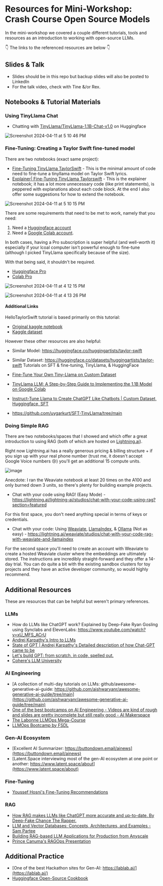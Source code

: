 # Resources for Mini-Workshop: Crash Course Open Source Models

In the mini-workshop we covered a couple different tutorials, tools and resources as an introduction to working with open-source LLMs. 

👇 The links to the referenced resources are below 👇

## Slides & Talk
* Slides should be in this repo but backup slides will also be posted to LinkedIn
* For the talk video, check with Tine &/or Rex. 

## Notebooks & Tutorial Materials 

### Using TinyLlama Chat
* Chatting with [TinyLlama/TinyLlama-1.1B-Chat-v1.0](https://huggingface.co/TinyLlama/TinyLlama-1.1B-Chat-v1.0) on Huggingface

![Screenshot 2024-04-11 at 5 10 46 PM](https://github.com/MMBazel/LO_GenAI_Workshops/assets/3360070/c0c46997-7a9e-4f1d-a210-c293ab14fe5c)


### Fine-Tuning: Creating a Taylor Swift fine-tuned model 
There are two notebooks (exact same project): 

* [Fine-Tuning TinyLlama TaylorSwift](https://github.com/MMBazel/LO_GenAI_Workshops/blob/main/oss-models/notebooks/%5BMini%5D_HelloTaylorSwift_FineTuning.ipynb) - This is the minimal amount of code need to fine-tune a tinyllama model on Taylor Swift lyrics.
* [Explainer| Fine-Tuning TinyLlama Taylorswift](https://github.com/MMBazel/LO_GenAI_Workshops/blob/main/oss-models/notebooks/%5BExplainer%5D_HelloTaylorSwift_FineTuning.ipynb) - This is the explainer notebook; it has a lot more unnecessary code (like print statements), is peppered with explanations about each code block. At the end I also offer some suggestions for how to extend the notebook.

![Screenshot 2024-04-11 at 5 10 15 PM](https://github.com/MMBazel/LO_GenAI_Workshops/assets/3360070/7b476d03-2398-4158-befa-2380b8e821bf)

There are some requirements that need to be met to work, namely that you need:
1. Need a [Huggingface account](https://huggingface.co/)
2. Need a [Google Colab account](https://colab.research.google.com/).

In both cases, having a Pro subscription is super helpful (and well-worth it) especially if your lcoal computer isn't powerful enough to fine-tune (although I picked TinyLlama specifically because of the size). 

With that being said, it shouldn't be required. 

* [Huggingface Pro](https://huggingface.co/pricing)
* [Colab Pro](https://colab.research.google.com/signup)

![Screenshot 2024-04-11 at 4 12 15 PM](https://github.com/MMBazel/LO_GenAI_Workshops/assets/3360070/3eeae395-f5a5-4dc5-80a6-36be727d0db2)

![Screenshot 2024-04-11 at 4 13 26 PM](https://github.com/MMBazel/LO_GenAI_Workshops/assets/3360070/741b0644-ef9c-4bcc-8aa7-8ef088a15b6a)

#### Additional Links

HelloTaylorSwift tutorial is based primarily on this tutorial:

* [Original kaggle notebook](https://www.kaggle.com/code/tommyadams/fine-tuning-tinyllama)
* [Kaggle dataset](https://www.kaggle.com/datasets/thespacefreak/taylor-swift-song-lyrics-all-albums)
  
However these other resources are also helpful:

* Similar Model: https://huggingface.co/huggingartists/taylor-swift
* Similar Dataset: https://huggingface.co/datasets/huggingartists/taylor-swift
Tutorials on SFT & fine-tuning, TinyLlama, & HuggingFace

* [Fine-Tune Your Own Tiny-Llama on Custom Dataset](https://www.youtube.com/watch?v=OVqe6GTrDFM)
* [TinyLlama LLM: A Step-by-Step Guide to Implementing the 1.1B Model on Google Colab](https://dev.to/_ken0x/tinyllama-llm-a-step-by-step-guide-to-implementing-the-11b-model-on-google-colab-1pjh)
* [Instruct-Tune Llama to Create ChatGPT Like Chatbots | Custom Dataset, Huggingface, SFT](https://www.youtube.com/watch?v=6XeTk8cZUsM)
* https://github.com/uygarkurt/SFT-TinyLlama/tree/main


### Doing Simple RAG 
There are two notebooks/spaces that I showed and which offer a great introduction to using RAG (both of which are hosted on [Lightning.ai](https://lightning.ai/)).

Right now Lightning.ai has a really generous pricing & billing structure + if you sign up with your real phone number (trust me, it doesn't accept Google Voice numbers 😢) you'll get an additional 15 compute units. 

![image](https://github.com/MMBazel/LO_GenAI_Workshops/assets/3360070/cdfb36b9-657f-4a7e-8143-e9f2932ffea9)

Anecdote: I ran the Weaviate notebook at least 20 times on the A100 and only burned down 3 units, so there's plenty for building example projects.

* Chat with your code using RAG! (Easy Mode) - https://lightning.ai/lightning-ai/studios/chat-with-your-code-using-rag?section=featured

For this first space, you don't need anything special in terms of keys or credentials.

* Chat with your code: Using [Weaviate](https://weaviate.io/), [LlamaIndex](https://www.llamaindex.ai/), & [Ollama](https://ollama.com/) (Not as easy) - https://lightning.ai/weaviate/studios/chat-with-your-code-rag-with-weaviate-and-llamaindex

For the second space you'll need to create an account with Weaviate to create a hosted Weaviate cluster where the embeddings are ultimately stored. 
The instructions are incredibly straight-forward and they offer a 14-day trial. You can do quite a bit with the existing sandbox clusters for toy projects and they have an active developer community, so would highly recommend.


## Additional Resources

These are resources that can be helpful but weren't primary references.
### LLMs
* How do LLMs like ChatGPT work? Explained by Deep-Fake Ryan Gosling using Synclabs and ElevenLabs: https://www.youtube.com/watch?v=xU_MFS_ACrU
* [Andrej Karpathy's Intro to LLMs](https://www.youtube.com/watch?v=zjkBMFhNj_g)
* [State of GPT | Andrej Karpathy's Detailed description of how Chat-GPT came to be](https://youtu.be/bZQun8Y4L2A?si=VZV0t831ctsmBRFV)
* [Let's build GPT: from scratch, in code, spelled out.](https://www.youtube.com/watch?v=kCc8FmEb1nY)
* [Cohere's LLM University](https://docs.cohere.com/docs/llmu)

### AI Engineering
* [A collection of multi-day tutorials on LLMs: github/awesome-generative-ai-guide: https://github.com/aishwaryanr/awesome-generative-ai-guide/tree/main](https://github.com/aishwaryanr/awesome-generative-ai-guide/tree/main)
* [One of the best bootcamps on AI Engineering - Videos are kind of rough and slides are pretty incomplete but still really good - AI Makerspace](https://github.com/AI-Maker-Space/LLM-Ops-Cohort-1)
* [The Labonne LLMOps Mega-Course](https://github.com/mlabonne/llm-course)
* [LLMOps Bootcamp by FSDL](https://fullstackdeeplearning.com/llm-bootcamp/spring-2023/)

### Gen-AI Ecosystem
* [Excellent AI Summarizer: https://buttondown.email/ainews](https://buttondown.email/ainews)
* [Latent.Space interviewing most of the gen-AI ecosystem at one point or another: https://www.latent.space/about](https://www.latent.space/about)


### Fine-Tuning 
* [Youssef Hosni's Fine-Tuning Recommendations](https://www.linkedin.com/posts/youssef-hosni-b2960b135_mastering-large-language-model-llm-fine-tuning-activity-7180922344054398976-t561?utm_source=share&utm_medium=member_desktop)


### RAG
* [How RAG makes LLMs like ChatGPT more accurate and up-to-date. By Deep-Fake Chance The Rapper.](https://www.youtube.com/watch?v=q9hlaa7DnNU) 
* [LLM and Vector Databases: Concepts, Architectures, and Examples - Sam Partee](https://www.youtube.com/watch?v=zEX3xVxSqqM)
* [Building RAG-based LLM Applications for Production from Anyscale](https://www.anyscale.com/blog/a-comprehensive-guide-for-building-rag-based-llm-applications-part-1)
* [Prince Canuma's RAGOps Presentation](https://www.linkedin.com/posts/langchain_ragops-advanced-retrieval-strategies-with-activity-7179983238927380480-6q6w/?utm_source=share&utm_medium=member_ios)

## Additional Practice
* [One of the best Hackathon sites for Gen-AI: https://lablab.ai/](https://lablab.ai/)
* [Huggingface Open-Source Cookbook](https://huggingface.co/learn/cookbook/index)
